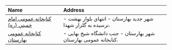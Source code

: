 | Name                                                  | Address                                                         |
|:------------------------------------------------------|:----------------------------------------------------------------|
| [كتابخانه عمومی امام خميني (ره)](http://isfahanpl.ir) | شهر جديد بهارستان - انتهاي بلوار بهشت - نرسيده به گلزار شهدا.   |
| [كتابخانه عمومی بهارستان](http://isfahanpl.ir)        | شهر بهارستان - جنب دانشگاه شیخ بهایی - كتابخانه عمومی بهارستان. |